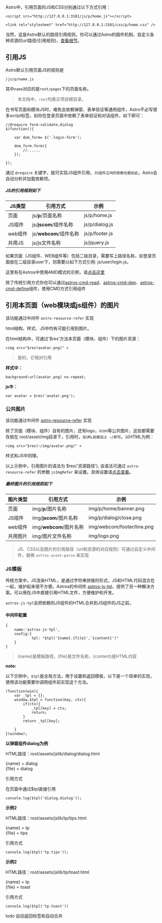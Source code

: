 Astro中，引用页面的JS和CSS分别通过以下方式引用：

    <script src="http://127.0.0.1:3101/js/p/home.js"></script>
    
    <link rel="stylesheet" href="http://127.0.0.1:3101/css/p/home.css" />
    
当然，这是Astro默认的路径引用规则，你可以通过Astro的插件机制，自定义各种资源的url路径(引用规则)，[查看细节](#)。



## 引用JS

Astro默认引用页面JS的规则是

    /js/p/name.js

其中`name`对应的是`root/pages`下的页面名称。
> 本文档中，`root`均表示项目根目录。

在书写页面和模块JS时，难免会依赖弹窗、表单验证等通用组件，Astro不必写很多script标签，如你在登录页面中依赖了表单验证和对话组件，如下即可：

    //@require form-validate,dialog
    $(function(){
    
        var dom_form= $('.login-form');
        
        dom_form.form({
            //......
        });
    
    });

通过 `@require` 关键字，就可实现JS组件引用，`JS组件之间的依赖也是如此`，Astro会自动分析并加载依赖项。

##### JS的引用规则如下

JS类型|引用方式|示例
----|----|----
页面|js/**p**/页面名称|js/p/home.js
JS组件|js/**jscom**/组件名称|js/p/dialog.js
web组件|js/**webcom**/组件名称|js/p/footer.js
共用JS|js/js文件名称|js/jquery.js


如果页面（JS组件、WEB组件等）包括二级目录，需要写上路径名称，如登录页面放在二级目录user下，则需要以如下方式引用: js/user/login.js。


这里有在Astros中使用AMD模式的示例，请[点击这里](https://github.com/lemonabc/astros-example/tree/astros-seajs)

除了传统引用方式你也可以通过[astros-cmd-read](https://www.npmjs.com/package/astros-cmd-read)、[astros-cmd-dep](https://www.npmjs.com/package/astros-cmd-dep)、[astros-cmd-define](https://www.npmjs.com/package/astros-cmd-define)组件，使用CMD方式引用组件

## 引用本页面（web模块或js组件）的图片

该功能通过中间件 `astro-resource-refer` 实现

html结构、样式、JS中均有可能引用到图片。

在html结构中，可通过'$res'方法本页面（模块、组件）下的图片资源：

    <img src="$res(avatar.png)" >
    
>是的，它相对引用

**样式中：**

    background:url(avatar.png) no-repeat;
    
**js中：**

    var avatar = $res('avatar.png');
    
### 公共图片
该功能通过中间件 [astro-resource-refer](https://www.npmjs.com/package/astros-resource-refer) 实现

除了页面（模块、组件）自有的图片，还有logo，icon等公共图片，这些都需要存放在 root/asset/img目录下，引用时，`在URL前面加上 ~/即可`。以HTML为例：

    <img src="$res(~/img/avatar.png)" >
    
样式和JS中同理。

以上示例中，引用图片的语法为 $res('资源路径'), 该语法可通过 `astro-resource-refer` 的参数 `jsImgRefer` 来设置。具体设置请[点击查看](https://www.npmjs.com/package/astros-resource-refer)。


##### 最终图片的引用规则如下

图片类型|引用方式|示例
----|----|----
页面|img/**p**/图片名称|img/p/home/banner.png
JS组件|img/**jscom**/图片名称|img/p/dialog/close.png
web组件|img/**webcom**/图片名称|img/webcom/footer/line.png
共用图片|img/图片文件名称|img/logo.png

> JS、CSS以及图片的引用路径（url和资源的对应规则）可通过自定义中间件，替换 `astros-asset-parse` 来实现

### JS模板

传统方案中，JS渲染HTML，是通过字符串拼接的形式，JS和HTML代码混合在一起，维护起来很不方便。Astros的中间件 [astros-js-tpl](https://www.npmjs.com/package/astros-js-tpl)，提供了另一种解决方案。可以用在JS中直接引用HTML文件，方便维护和开发。

`astros-js-tpl`会把依赖的JS组件的HTML合并到JS组件的JS之前。

#### 中间件配置

```
{
    name:'astros-js-tpl',
    config:{
            tpl: "$tpl('{name}.{file}','{content}')"
    }
}
```

>{name}是模板路径，{file}是文件名称，{content}是HTML内容


**note:**

以下示例中，`$tpl`是全局方法，用于设置和返回模板，以下是一个简单的实现，使用该功能需要你调用组件前实现这个方法。

```
(function(win){
    var _tpl = {};
    window.$tpl = function(key, ctx){
        if(ctx){
            _tpl[key] = ctx;
            return;
        }
        return _tpl[key];
        
    }
}(window);
```

**以弹窗组件dialog为例**

HTML路径：root/assets/jslib/dialog/dialog.html

{name} = dialog<br>
{file} = dialog

引用方式

在页面中通过$tpl直接引用
```
console.log($tpl('dialog.dialog'));
```

**示例2**

HTML路径：root/assets/jslib/tp/tips.html

{name} = tp<br>
{file} = tips

引用方式

```
console.log($tpl('tp.tips'));
```

**示例2**

HTML路径：root/assets/jslib/tp/toast.html

{name} = tp<br>
{file} = toast

引用方式

```
console.log($tpl('tp.toast'))
```

todo 自动返回标签和自动合并
